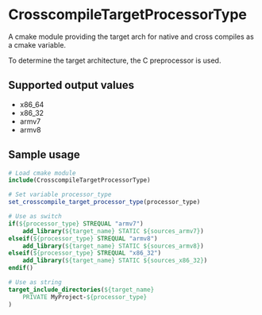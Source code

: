 # CrosscompileTargetProcessorType

A cmake module providing the target arch for native and cross compiles as a cmake variable.

To determine the target architecture, the C preprocessor is used.

## Supported output values

 * x86_64
 * x86_32
 * armv7
 * armv8

## Sample usage

```CMake
# Load cmake module
include(CrosscompileTargetProcessorType)

# Set variable processor_type
set_crosscompile_target_processor_type(processor_type)

# Use as switch
if(${processor_type} STREQUAL "armv7")
    add_library(${target_name} STATIC ${sources_armv7})
elseif(${processor_type} STREQUAL "armv8")
    add_library(${target_name} STATIC ${sources_armv8})
elseif(${processor_type} STREQUAL "x86_32")
    add_library(${target_name} STATIC ${sources_x86_32})
endif()

# Use as string
target_include_directories(${target_name}
    PRIVATE MyProject-${processor_type}
)
```
